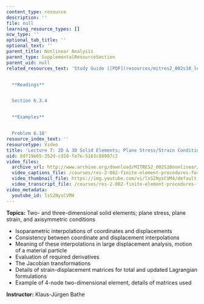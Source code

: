 ```yaml
---
content_type: resource
description: ''
file: null
learning_resource_types: []
ocw_type: ''
optional_tab_title: ''
optional_text: ''
parent_title: Nonlinear Analysis
parent_type: SupplementalResourceSection
parent_uid: null
related_resources_text: 'Study Guide ([PDF](resources/mitres2_002s10_lec07-1))


  **Readings**


  Section 6.3.4


  **Examples**


  Problem 6.18'
resource_index_text: ''
resourcetype: Video
title: 'Lecture 7: 2D & 3D Solid Elements; Plane Stress/Strain Conditions'
uid: 8df19e65-352d-cd18-fe7e-5163c88907c2
video_files:
  archive_url: http://www.archive.org/download/MITRES2_002S10nonlinear/MITRES2_002S10nonlinear_lec07_300k.mp4
  video_captions_file: /courses/res-2-002-finite-element-procedures-for-solids-and-structures-spring-2010/3d9460d1a1215410be61e47c346ce2f7_lsS2NysCVM4.vtt
  video_thumbnail_file: https://img.youtube.com/vi/lsS2NysCVM4/default.jpg
  video_transcript_file: /courses/res-2-002-finite-element-procedures-for-solids-and-structures-spring-2010/71b500c77da1f2b9a229f0b4ee00a0b3_lsS2NysCVM4.pdf
video_metadata:
  youtube_id: lsS2NysCVM4
---
```


**Topics:** Two- and three-dimensional solid elements; plane stress, plane strain, and axisymmetric conditions

*   Isoparametric interpolations of coordinates and displacements
*   Consistency between coordinate and displacement interpolations
*   Meaning of these interpolations in large displacement analysis, motion of a material particle
*   Evaluation of required derivatives
*   The Jacobian transformations
*   Details of strain-displacement matrices for total and updated Lagrangian formulations
*   Example of 4-node two-dimensional element, details of matrices used

**Instructor:** Klaus-Jürgen Bathe
